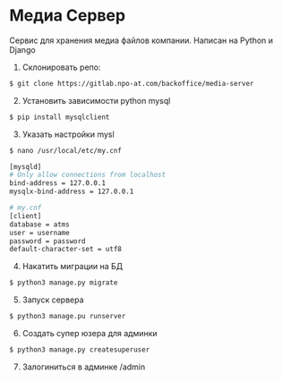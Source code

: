 # Медиа Сервер

Сервис для хранения медиа файлов компании. Написан на Python и Django

1. Склонировать репо: 
```bash
$ git clone https://gitlab.npo-at.com/backoffice/media-server
```
2. Установить зависимости python mysql
```bash
$ pip install mysqlclient
```
3. Указать настройки mysl
```bash
$ nano /usr/local/etc/my.cnf
```
```bash
[mysqld]
# Only allow connections from localhost
bind-address = 127.0.0.1
mysqlx-bind-address = 127.0.0.1

# my.cnf
[client]
database = atms
user = username
password = password
default-character-set = utf8
```
4. Накатить миграции на БД
```bash
$ python3 manage.py migrate
```
5. Запуск сервера
```bash
$ python3 manage.pu runserver
```

6. Создать супер юзера для админки
```bash
$ python3 manage.py createsuperuser
```

7. Залогиниться в админке /admin